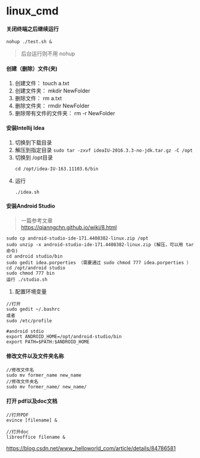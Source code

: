# linux_cmd

#### 关闭终端之后继续运行
```
nohup ./test.sh &
```
> 后台运行则不用 nohup

#### 创建（删除）文件(夹)

   1. 创建文件： touch a.txt
   2. 创建文件夹： mkdir NewFolder
   3. 删除文件： rm a.txt
   4. 删除文件夹： rmdir NewFolder
   5. 删除带有文件的文件夹： rm -r NewFolder
   
#### 安装Intellij Idea 
1. 切换到下载目录
2. 解压到指定目录 ```sudo tar -zxvf ideaIU-2016.3.3-no-jdk.tar.gz -C /opt```
3. 切换到 /opt目录 
   ```
   cd /opt/idea-IU-163.11103.6/bin
   ```
4. 运行 
   ```
   ./idea.sh
   ```
   
 #### 安装Android Studio
 > 一篇参考文章</br>
 https://qianngchn.github.io/wiki/8.html
 ```
 sudo cp android-studio-ide-171.4408382-linux.zip /opt
 sudo unzip -x android-studio-ide-171.4408382-linux.zip (解压，可以用 tar命令)
 cd android studio/bin
 sudo gedit idea.porperties （需要通过 sudo chmod 777 idea.porperties ）
 cd /opt/android studio
 sudo chmod 777 bin
 运行 ./studio.sh
 ```
 1. 配置环境变量
 ```
//打开
sudo gedit ~/.bashrc 
或者 
sudo /etc/profile
 ```
 ```
#android stdio
export ANDROID_HOME=/opt/android-studio/bin
export PATH=$PATH:$ANDROID_HOME
 ```
#### 修改文件以及文件夹名称
```
//修改文件名
sudo mv former_name new_name
//修改文件夹名
sudo mv former_name/ new_name/
```

#### 打开 pdf以及doc文档
```
//打开PDF
evince [filename] &

//打开doc
libreoffice filename &
```
https://blog.csdn.net/www_helloworld_com/article/details/84786581



